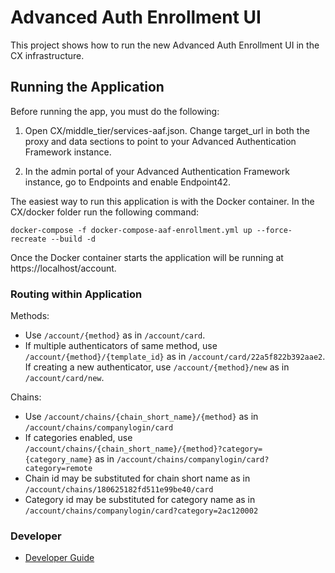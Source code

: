 # Advanced Auth Enrollment UI

This project shows how to run the new Advanced Auth Enrollment UI in the CX infrastructure.

## Running the Application

Before running the app, you must do the following:

1. Open CX/middle_tier/services-aaf.json. Change target_url in both the proxy and data sections to point to your Advanced Authentication Framework instance.

2. In the admin portal of your Advanced Authentication Framework instance, go to Endpoints and enable Endpoint42.

The easiest way to run this application is with the Docker container. In the CX/docker folder run the following command:

```
docker-compose -f docker-compose-aaf-enrollment.yml up --force-recreate --build -d
```

Once the Docker container starts the application will be running at https://localhost/account.

### Routing within Application

Methods:

- Use `/account/{method}` as in `/account/card`.
- If multiple authenticators of same method, use `/account/{method}/{template_id}` as in `/account/card/22a5f822b392aae2`.
  If creating a new authenticator, use `/account/{method}/new` as in `/account/card/new`.

Chains:

- Use `/account/chains/{chain_short_name}/{method}` as in `/account/chains/companylogin/card`
- If categories enabled, use `/account/chains/{chain_short_name}/{method}?category={category_name}`
  as in `/account/chains/companylogin/card?category=remote`
- Chain id may be substituted for chain short name as in `/account/chains/180625182fd511e99be40/card`
- Category id may be substituted for category name as in `/account/chains/companylogin/card?category=2ac120002`

### Developer

- [Developer Guide](./DEVELOPER.md)